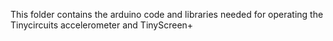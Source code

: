 This folder contains the arduino code and libraries needed for operating the Tinycircuits accelerometer and TinyScreen+

